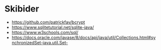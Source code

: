 # Skibider

* https://github.com/patrickfav/bcrypt
* https://www.sqlitetutorial.net/sqlite-java/
* https://www.w3schools.com/sql/
* https://docs.oracle.com/javase/8/docs/api/java/util/Collections.html#synchronizedSet-java.util.Set-